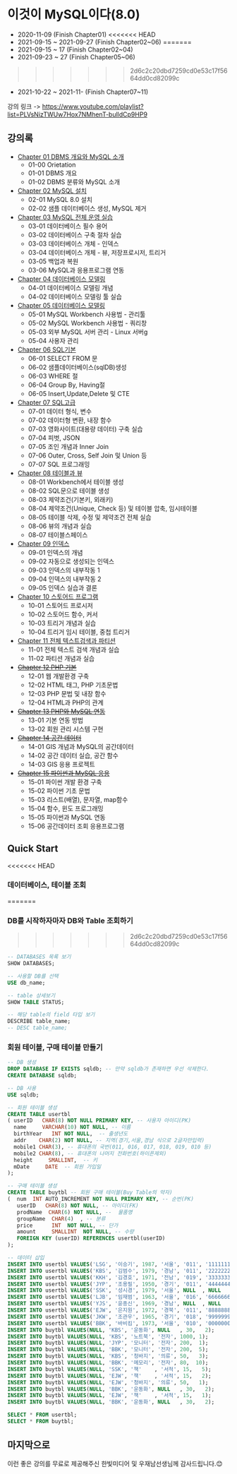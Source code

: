# 이것이 MySQL이다(8.0)

- 2020-11-09 (Finish Chapter01)
<<<<<<< HEAD
- 2021-09-15 ~ 2021-09-27 (Finish Chapter02~06)
=======
- 2021-09-15 ~ 17 (Finish Chapter02~04)
- 2021-09-23 ~ 27 (Finish Chapter05~06)
>>>>>>> 2d6c2c20dbd7259cd0e53c17f5664dd0cd82099c
- 2021-10-22 ~ 2021-11- (Finish Chapter07~11)

강의 링크 -> <https://www.youtube.com/playlist?list=PLVsNizTWUw7Hox7NMhenT-bulldCp9HP9>

## 강의록

- [Chapter 01 DBMS 개요와 MySQL 소개](./summary/Chapter01.md)
  - 01-00 Orietation
  - 01-01 DBMS 개요
  - 01-02 DBMS 분류와 MySQL 소개
- [Chapter 02 MySQL 설치](./summary/Chapter02.md)
  - 02-01 MySQL 8.0 설치
  - 02-02 샘플 데이터베이스 생성, MySQL 제거
- [Chapter 03 MySQL 전체 운영 실습](./summary/Chapter03.md)
  - 03-01 데이터베이스 필수 용어
  - 03-02 데이터베이스 구축 절차 실습
  - 03-03 데이터베이스 개체 - 인덱스
  - 03-04 데이터베이스 개체 - 뷰, 저장프로시저, 트리거
  - 03-05 백업과 복원
  - 03-06 MySQL과 응용프로그램 연동
- [Chapter 04 데이터베이스 모델링](./summary/Chapter04.md)
  - 04-01 데이터베이스 모델링 개념
  - 04-02 데이터베이스 모델링 툴 실습
- [Chapter 05 데이터베이스 모델링](./summary/Chapter05.md)
  - 05-01 MySQL Workbench 사용법 - 관리툴
  - 05-02 MySQL Workbench 사용법 - 쿼리창
  - 05-03 외부 MySQL 서버 관리 - Linux 서버g
  - 05-04 사용자 관리
- [Chapter 06 SQL기본](./summary/Chapter06.md)
  - 06-01 SELECT FROM 문
  - 06-02 샘플데이터베이스(sqlDB)생성
  - 06-03 WHERE 절
  - 06-04 Group By, Having절
  - 06-05 Insert,Update,Delete 및 CTE
- [Chapter 07 SQL고급](./summary/Chapter07.md)
  - 07-01 데이터 형식, 변수
  - 07-02 데이터형 변환, 내장 함수
  - 07-03 영화사이트(대용량 데이터) 구축 실습
  - 07-04 피벗, JSON
  - 07-05 조인 개념과 Inner Join
  - 07-06 Outer, Cross, Self Join 및 Union 등
  - 07-07 SQL 프로그래밍
- [Chapter 08 테이블과 뷰](./summary/Chapter08.md)
  - 08-01 Workbench에서 테이블 생성
  - 08-02 SQL문으로 테이블 생성
  - 08-03 제약조건(기본키, 외래키)
  - 08-04 제약조건(Unique, Check 등) 및 테이블 압축, 임시테이블
  - 08-05 테이블 삭제, 수정 및 제약조건 전체 실습
  - 08-06 뷰의 개념과 실습
  - 08-07 테이블스페이스
- [Chapter 09 인덱스](./summary/Chapter09.md)
  - 09-01 인덱스의 개념
  - 09-02 자동으로 생성되는 인덱스
  - 09-03 인덱스의 내부작동 1
  - 09-04 인덱스의 내부작동 2
  - 09-05 인덱스 실습과 결론
- [Chapter 10 스토어드 프로그램](./summary/Chapter10.md)
  - 10-01 스토어드 프로시저
  - 10-02 스토어드 함수, 커서
  - 10-03 트리거 개념과 실습
  - 10-04 트리거 임시 테이블, 중첩 트리거
- [Chapter 11 전체 텍스트검색과 파티션](./summary/Chapter11.md)
  - 11-01 전체 텍스트 검색 개념과 실습
  - 11-02 파티션 개념과 실습
- ~~[Chapter 12 PHP 기본](./summary/Chapter12.md)~~
  - 12-01 웹 개발환경 구축
  - 12-02 HTML 태그, PHP 기초문법
  - 12-03 PHP 문법 및 내장 함수
  - 12-04 HTML과 PHP의 관계
- ~~[Chapter 13 PHP와 MySQL 연동](./summary/Chapter13.md)~~
  - 13-01 기본 연동 방법
  - 13-02 회원 관리 시스템 구현
- ~~[Chapter 14 공간 데이터](./summary/Chapter14.md)~~
  - 14-01 GIS 개념과 MySQL의 공간데이터
  - 14-02 공간 데이터 실습, 공간 함수
  - 14-03 GIS 응용 프로젝트
- ~~[Chapter 15 파이썬과 MySQL 응용](./summary/Chapter15.md)~~
  - 15-01 파이썬 개발 환경 구축
  - 15-02 파이썬 기초 문법
  - 15-03 리스트(배열), 문자열, map함수
  - 15-04 함수, 윈도 프로그래밍
  - 15-05 파이썬과 MySQL 연동
  - 15-06 공간데이터 조회 응용프로그램

## Quick Start

<<<<<<< HEAD
### 데이터베이스, 테이블 조회
=======
### DB를 시작하자마자 DB와 Table 조회하기
>>>>>>> 2d6c2c20dbd7259cd0e53c17f5664dd0cd82099c

```sql
-- DATABASES 목록 보기
SHOW DATABASES;

-- 사용할 DB를 선택
USE db_name;

-- table 상세보기
SHOW TABLE STATUS;  

-- 해당 table의 field 타입 보기
DESCRIBE table_name; 
-- DESC table_name;
```

### 회원 테이블, 구매 테이블 만들기

```sql
-- DB 생성
DROP DATABASE IF EXISTS sqldb; -- 만약 sqldb가 존재하면 우선 삭제한다.
CREATE DATABASE sqldb;

-- DB 사용
USE sqldb;

-- 회원 테이블 생성
CREATE TABLE usertbl
( userID   CHAR(8) NOT NULL PRIMARY KEY, -- 사용자 아이디(PK)
  name     VARCHAR(10) NOT NULL, -- 이름
  birthYear   INT NOT NULL,  -- 출생년도
  addr    CHAR(2) NOT NULL, -- 지역(경기,서울,경남 식으로 2글자만입력)
  mobile1 CHAR(3), -- 휴대폰의 국번(011, 016, 017, 018, 019, 010 등)
  mobile2 CHAR(8), -- 휴대폰의 나머지 전화번호(하이픈제외)
  height     SMALLINT,  -- 키
  mDate     DATE  -- 회원 가입일
);

-- 구매 테이블 생성
CREATE TABLE buytbl -- 회원 구매 테이블(Buy Table의 약자)
(  num  INT AUTO_INCREMENT NOT NULL PRIMARY KEY, -- 순번(PK)
   userID   CHAR(8) NOT NULL, -- 아이디(FK)
   prodName  CHAR(6) NOT NULL, --  물품명
   groupName  CHAR(4)  , -- 분류
   price      INT  NOT NULL, -- 단가
   amount     SMALLINT  NOT NULL, -- 수량
   FOREIGN KEY (userID) REFERENCES usertbl(userID)
);

-- 데이터 삽입
INSERT INTO usertbl VALUES('LSG', '이승기', 1987, '서울', '011', '1111111', 182, '2008-8-8');
INSERT INTO usertbl VALUES('KBS', '김범수', 1979, '경남', '011', '2222222', 173, '2012-4-4');
INSERT INTO usertbl VALUES('KKH', '김경호', 1971, '전남', '019', '3333333', 177, '2007-7-7');
INSERT INTO usertbl VALUES('JYP', '조용필', 1950, '경기', '011', '4444444', 166, '2009-4-4');
INSERT INTO usertbl VALUES('SSK', '성시경', 1979, '서울', NULL  , NULL      , 186, '2013-12-12');
INSERT INTO usertbl VALUES('LJB', '임재범', 1963, '서울', '016', '6666666', 182, '2009-9-9');
INSERT INTO usertbl VALUES('YJS', '윤종신', 1969, '경남', NULL  , NULL      , 170, '2005-5-5');
INSERT INTO usertbl VALUES('EJW', '은지원', 1972, '경북', '011', '8888888', 174, '2014-3-3');
INSERT INTO usertbl VALUES('JKW', '조관우', 1965, '경기', '018', '9999999', 172, '2010-10-10');
INSERT INTO usertbl VALUES('BBK', '바비킴', 1973, '서울', '010', '0000000', 176, '2013-5-5');
INSERT INTO buytbl VALUES(NULL, 'KBS', '운동화', NULL   , 30,   2);
INSERT INTO buytbl VALUES(NULL, 'KBS', '노트북', '전자', 1000, 1);
INSERT INTO buytbl VALUES(NULL, 'JYP', '모니터', '전자', 200,  1);
INSERT INTO buytbl VALUES(NULL, 'BBK', '모니터', '전자', 200,  5);
INSERT INTO buytbl VALUES(NULL, 'KBS', '청바지', '의류', 50,   3);
INSERT INTO buytbl VALUES(NULL, 'BBK', '메모리', '전자', 80,  10);
INSERT INTO buytbl VALUES(NULL, 'SSK', '책'    , '서적', 15,   5);
INSERT INTO buytbl VALUES(NULL, 'EJW', '책'    , '서적', 15,   2);
INSERT INTO buytbl VALUES(NULL, 'EJW', '청바지', '의류', 50,   1);
INSERT INTO buytbl VALUES(NULL, 'BBK', '운동화', NULL   , 30,   2);
INSERT INTO buytbl VALUES(NULL, 'EJW', '책'    , '서적', 15,   1);
INSERT INTO buytbl VALUES(NULL, 'BBK', '운동화', NULL   , 30,   2);

SELECT * FROM usertbl;
SELECT * FROM buytbl;
```


## 마지막으로

이런 좋은 강의를 무료로 제공해주신 한빛미디어 및 우재남선생님께 감사드립니다.😊
